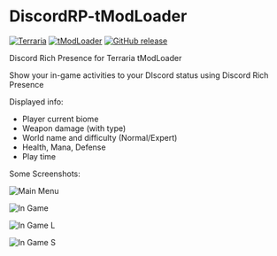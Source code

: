 # DiscordRP-tModLoader
[![Terraria](https://img.shields.io/badge/Terraria-tModLoader-green.svg)](https://forums.terraria.org/index.php?threads/1-3-tmodloader-a-modding-api.23726/) [![tModLoader](https://img.shields.io/badge/tModLoader-v0.10.1.1-brightgreen.svg)](https://github.com/blushiemagic/tModLoader/releases/v0.10.1.1/) [![GitHub release](https://img.shields.io/github/release/PurplefinNeptuna/DiscordRP-tModLoader.svg)](https://github.com/PurplefinNeptuna/DiscordRP-tModLoader/releases/latest)

Discord Rich Presence for Terraria tModLoader

Show your in-game activities to your DIscord status using Discord Rich Presence

Displayed info:
- Player current biome
- Weapon damage (with type)
- World name and difficulty (Normal/Expert)
- Health, Mana, Defense
- Play time

Some Screenshots:

![Main Menu](https://s5.postimg.org/l2cej78vb/gambar.png)

![In Game](https://s5.postimg.org/9d8ev3cpz/ex1.png)

![In Game L](https://s5.postimg.org/qf18x4mfb/gambar.png)

![In Game S](https://s5.postimg.org/9d8evfs93/gambar.png)
